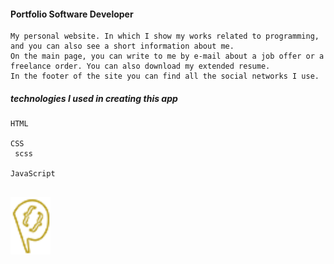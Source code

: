 
#### Portfolio Software Developer

```
My personal website. In which I show my works related to programming, and you can also see a short information about me.
On the main page, you can write to me by e-mail about a job offer or a freelance order. You can also download my extended resume.
In the footer of the site you can find all the social networks I use.
```
##### technologies I used in creating this app
 ```
 HTML
 
 CSS
  scss
  
 JavaScript
 ```
## 
[![N|](https://raw.githubusercontent.com/papchenko/papchenko.com/8a93b6c69500e7ef66f2ecc0e5ba122fad3a1e0e/resources/img/short-logo.svg)](http://papchenko.com/)
